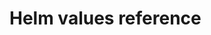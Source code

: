 # Helm values reference

<!-- :::{jinja} argocd -->
<!-- {{app.values_table_md}} -->
<!-- ::: -->

```{include} ../../../services/argocd/README.md
```
